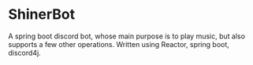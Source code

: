 # ShinerBot

A spring boot discord bot, whose main purpose is to play music, but also supports a few other operations. Written using Reactor, spring boot, discord4j.
